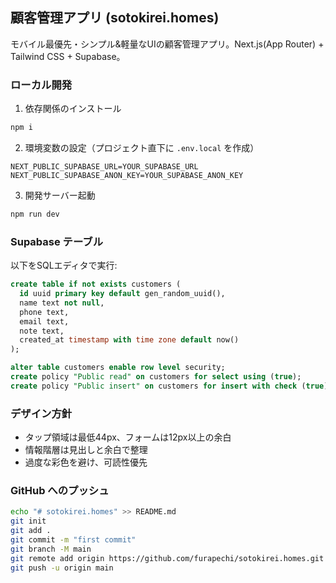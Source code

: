 ## 顧客管理アプリ (sotokirei.homes)

モバイル最優先・シンプル&軽量なUIの顧客管理アプリ。Next.js(App Router) + Tailwind CSS + Supabase。

### ローカル開発

1) 依存関係のインストール

```bash
npm i
```

2) 環境変数の設定（プロジェクト直下に `.env.local` を作成）

```
NEXT_PUBLIC_SUPABASE_URL=YOUR_SUPABASE_URL
NEXT_PUBLIC_SUPABASE_ANON_KEY=YOUR_SUPABASE_ANON_KEY
```

3) 開発サーバー起動

```bash
npm run dev
```

### Supabase テーブル

以下をSQLエディタで実行:

```sql
create table if not exists customers (
  id uuid primary key default gen_random_uuid(),
  name text not null,
  phone text,
  email text,
  note text,
  created_at timestamp with time zone default now()
);

alter table customers enable row level security;
create policy "Public read" on customers for select using (true);
create policy "Public insert" on customers for insert with check (true);
```

### デザイン方針

- タップ領域は最低44px、フォームは12px以上の余白
- 情報階層は見出しと余白で整理
- 過度な彩色を避け、可読性優先

### GitHub へのプッシュ

```bash
echo "# sotokirei.homes" >> README.md
git init
git add .
git commit -m "first commit"
git branch -M main
git remote add origin https://github.com/furapechi/sotokirei.homes.git
git push -u origin main
```
